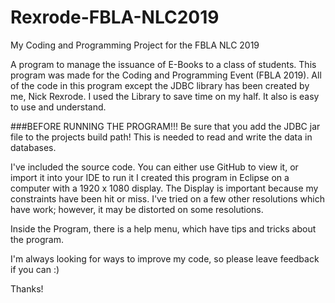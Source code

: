 # Rexrode-FBLA-NLC2019
My Coding and Programming Project for the FBLA NLC 2019

A program to manage the issuance of E-Books to a class of students. This program was made for the Coding and Programming Event (FBLA 2019). All of the code in this program except the JDBC library has been created by me, Nick Rexrode. I used the Library to save time on my half. It also is easy to use and understand.

###BEFORE RUNNING THE PROGRAM!!!
Be sure that you add the JDBC jar file to the projects build path! This is needed to read and write the data in databases.

I've included the source code. You can either use GitHub to view it, or import it into your IDE to run it  I created this program in Eclipse on a computer with a 1920 x 1080 display.  The Display is important because my constraints have been hit or miss.  I've tried on a few other resolutions which have work; however, it may be distorted on some resolutions.

Inside the Program, there is a help menu, which have tips and tricks about the program.  

I'm always looking for ways to improve my code, so please leave feedback if you can :)

Thanks!
